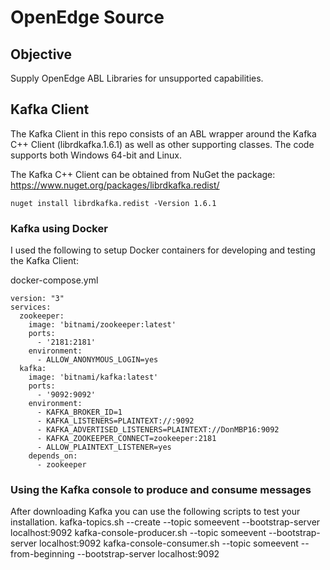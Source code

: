 # OpenEdge Source

## Objective

Supply OpenEdge ABL Libraries for unsupported capabilities.

## Kafka Client
The Kafka Client in this repo consists of an ABL wrapper around the Kafka C++ Client (librdkafka.1.6.1) as well as other supporting classes. The code supports both Windows 64-bit and Linux.

The Kafka C++ Client can be obtained from NuGet the package: https://www.nuget.org/packages/librdkafka.redist/

```
nuget install librdkafka.redist -Version 1.6.1
```

### Kafka using Docker
I used the following to setup Docker containers for developing and testing the Kafka Client:

docker-compose.yml

```
version: "3"
services:
  zookeeper:
    image: 'bitnami/zookeeper:latest'
    ports:
      - '2181:2181'
    environment:
      - ALLOW_ANONYMOUS_LOGIN=yes
  kafka:
    image: 'bitnami/kafka:latest'
    ports:
      - '9092:9092'
    environment:
      - KAFKA_BROKER_ID=1
      - KAFKA_LISTENERS=PLAINTEXT://:9092
      - KAFKA_ADVERTISED_LISTENERS=PLAINTEXT://DonMBP16:9092
      - KAFKA_ZOOKEEPER_CONNECT=zookeeper:2181
      - ALLOW_PLAINTEXT_LISTENER=yes
    depends_on:
      - zookeeper
```

### Using the Kafka console to produce and consume messages
After downloading Kafka you can use the following scripts to test your installation.
kafka-topics.sh --create --topic someevent --bootstrap-server localhost:9092
kafka-console-producer.sh --topic someevent --bootstrap-server localhost:9092
kafka-console-consumer.sh --topic someevent --from-beginning --bootstrap-server localhost:9092

